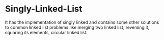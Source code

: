 # Singly-Linked-List
It has the implementation of singly linked and contains some other solutions to common linked list problems like merging two linked list, reversing it, squaring its elements, circular linked list.
